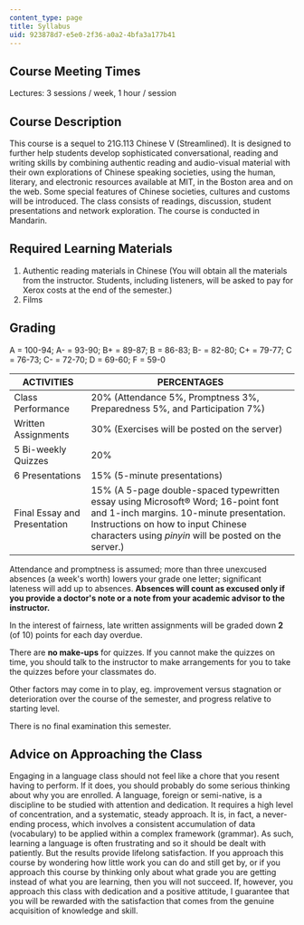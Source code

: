```yaml
---
content_type: page
title: Syllabus
uid: 923878d7-e5e0-2f36-a0a2-4bfa3a177b41
---
```


Course Meeting Times
--------------------

Lectures: 3 sessions / week, 1 hour / session

Course Description
------------------

This course is a sequel to 21G.113 Chinese V (Streamlined). It is designed to further help students develop sophisticated conversational, reading and writing skills by combining authentic reading and audio-visual material with their own explorations of Chinese speaking societies, using the human, literary, and electronic resources available at MIT, in the Boston area and on the web. Some special features of Chinese societies, cultures and customs will be introduced. The class consists of readings, discussion, student presentations and network exploration. The course is conducted in Mandarin.

Required Learning Materials
---------------------------

1.  Authentic reading materials in Chinese (You will obtain all the materials from the instructor. Students, including listeners, will be asked to pay for Xerox costs at the end of the semester.)
2.  Films

Grading
-------

A = 100-94; A- = 93-90; B+ = 89-87; B = 86-83; B- = 82-80; C+ = 79-77; C = 76-73; C- = 72-70; D = 69-60; F = 59-0

| ACTIVITIES | PERCENTAGES |
| --- | --- |
| Class Performance | 20% (Attendance 5%, Promptness 3%, Preparedness 5%, and Participation 7%) |
| Written Assignments | 30% (Exercises will be posted on the server) |
| 5 Bi-weekly Quizzes | 20% |
| 6 Presentations | 15% (5-minute presentations) |
| Final Essay and Presentation | 15% (A 5-page double-spaced typewritten essay using Microsoft® Word; 16-point font and 1-inch margins. 10-minute presentation. Instructions on how to input Chinese characters using _pinyin_ will be posted on the server.) 

Attendance and promptness is assumed; more than three unexcused absences (a week's worth) lowers your grade one letter; significant lateness will add up to absences. **Absences will count as excused only if you provide a doctor's note or a note from your academic advisor to the instructor.**

In the interest of fairness, late written assignments will be graded down **2** (of 10) points for each day overdue.

There are **no make-ups** for quizzes. If you cannot make the quizzes on time, you should talk to the instructor to make arrangements for you to take the quizzes before your classmates do.

Other factors may come in to play, eg. improvement versus stagnation or deterioration over the course of the semester, and progress relative to starting level.

There is no final examination this semester.

Advice on Approaching the Class
-------------------------------

Engaging in a language class should not feel like a chore that you resent having to perform. If it does, you should probably do some serious thinking about why you are enrolled. A language, foreign or semi-native, is a discipline to be studied with attention and dedication. It requires a high level of concentration, and a systematic, steady approach. It is, in fact, a never-ending process, which involves a consistent accumulation of data (vocabulary) to be applied within a complex framework (grammar). As such, learning a language is often frustrating and so it should be dealt with patiently. But the results provide lifelong satisfaction. If you approach this course by wondering how little work you can do and still get by, or if you approach this course by thinking only about what grade you are getting instead of what you are learning, then you will not succeed. If, however, you approach this class with dedication and a positive attitude, I guarantee that you will be rewarded with the satisfaction that comes from the genuine acquisition of knowledge and skill.